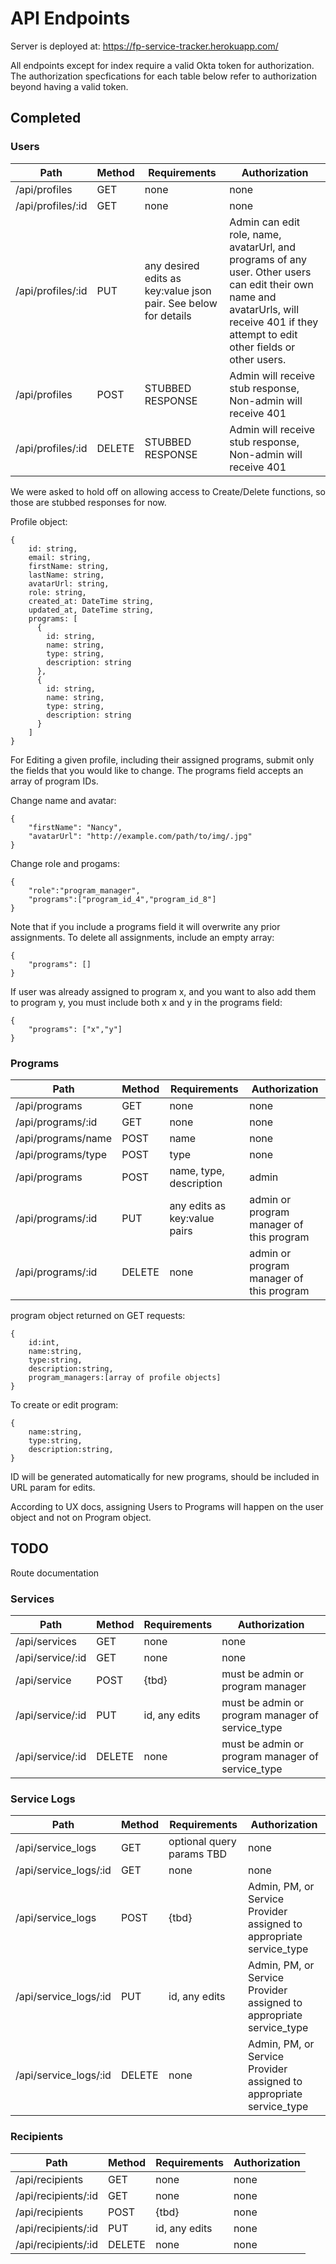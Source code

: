 # API Endpoints

Server is deployed at: https://fp-service-tracker.herokuapp.com/

All endpoints except for index require a valid Okta token for authorization. The authorization specfications for each table below refer to authorization beyond having a valid token.

## Completed

### Users

| Path              | Method | Requirements                                                    | Authorization                                                                                                                                                                             |
| ----------------- | ------ | --------------------------------------------------------------- | ----------------------------------------------------------------------------------------------------------------------------------------------------------------------------------------- |
| /api/profiles     | GET    | none                                                            | none                                                                                                                                                                                      |
| /api/profiles/:id | GET    | none                                                            | none                                                                                                                                                                                      |
| /api/profiles/:id | PUT    | any desired edits as key:value json pair. See below for details | Admin can edit role, name, avatarUrl, and programs of any user. Other users can edit their own name and avatarUrls, will receive 401 if they attempt to edit other fields or other users. |
| /api/profiles     | POST   | STUBBED RESPONSE                                                | Admin will receive stub response, Non-admin will receive 401                                                                                                                              |
| /api/profiles/:id | DELETE | STUBBED RESPONSE                                                | Admin will receive stub response, Non-admin will receive 401                                                                                                                              |

We were asked to hold off on allowing access to Create/Delete functions, so those are stubbed responses for now.

Profile object:

```
{
    id: string,
    email: string,
    firstName: string,
    lastName: string,
    avatarUrl: string,
    role: string,
    created_at: DateTime string,
    updated_at, DateTime string,
    programs: [
      {
        id: string,
        name: string,
        type: string,
        description: string
      },
      {
        id: string,
        name: string,
        type: string,
        description: string
      }
    ]
}
```

For Editing a given profile, including their assigned programs, submit only the fields that you would like to change. The programs field accepts an array of program IDs.

Change name and avatar:

```
{
    "firstName": "Nancy",
    "avatarUrl": "http://example.com/path/to/img/.jpg"
}
```

Change role and progams:

```
{
    "role":"program_manager",
    "programs":["program_id_4","program_id_8"]
}
```

Note that if you include a programs field it will overwrite any prior assignments. To delete all assignments, include an empty array:

```
{
    "programs": []
}
```

If user was already assigned to program x, and you want to also add them to program y, you must include both x and y in the programs field:

```
{
    "programs": ["x","y"]
}
```

### Programs

| Path               | Method | Requirements                 | Authorization                            |
| ------------------ | ------ | ---------------------------- | ---------------------------------------- |
| /api/programs      | GET    | none                         | none                                     |
| /api/programs/:id  | GET    | none                         | none                                     |
| /api/programs/name | POST   | name                         | none                                     |
| /api/programs/type | POST   | type                         | none                                     |
| /api/programs      | POST   | name, type, description      | admin                                    |
| /api/programs/:id  | PUT    | any edits as key:value pairs | admin or program manager of this program |
| /api/programs/:id  | DELETE | none                         | admin or program manager of this program |

program object returned on GET requests:

```
{
    id:int,
    name:string,
    type:string,
    description:string,
    program_managers:[array of profile objects]
}
```

To create or edit program:

```
{
    name:string,
    type:string,
    description:string,
}
```

ID will be generated automatically for new programs, should be included in URL param for edits.

According to UX docs, assigning Users to Programs will happen on the user object and not on Program object.

## TODO

Route documentation

### Services

| Path             | Method | Requirements  | Authorization                                    |
| ---------------- | ------ | ------------- | ------------------------------------------------ |
| /api/services    | GET    | none          | none                                             |
| /api/service/:id | GET    | none          | none                                             |
| /api/service     | POST   | {tbd}         | must be admin or program manager                 |
| /api/service/:id | PUT    | id, any edits | must be admin or program manager of service_type |
| /api/service/:id | DELETE | none          | must be admin or program manager of service_type |

### Service Logs

| Path                  | Method | Requirements              | Authorization                                                       |
| --------------------- | ------ | ------------------------- | ------------------------------------------------------------------- |
| /api/service_logs     | GET    | optional query params TBD | none                                                                |
| /api/service_logs/:id | GET    | none                      | none                                                                |
| /api/service_logs     | POST   | {tbd}                     | Admin, PM, or Service Provider assigned to appropriate service_type |
| /api/service_logs/:id | PUT    | id, any edits             | Admin, PM, or Service Provider assigned to appropriate service_type |
| /api/service_logs/:id | DELETE | none                      | Admin, PM, or Service Provider assigned to appropriate service_type |

### Recipients

| Path                | Method | Requirements  | Authorization |
| ------------------- | ------ | ------------- | ------------- |
| /api/recipients     | GET    | none          | none          |
| /api/recipients/:id | GET    | none          | none          |
| /api/recipients     | POST   | {tbd}         | none          |
| /api/recipients/:id | PUT    | id, any edits | none          |
| /api/recipients/:id | DELETE | none          | none          |
